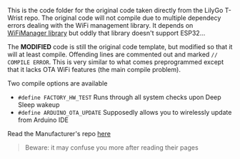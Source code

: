 This is the code folder for the original code taken directly from the LilyGo T-Wrist repo. The original code will not compile due to multiple dependecy errors dealing with the WiFi management library. It depends on [WiFiManager library](https://github.com/tzapu/WiFiManager) but oddly that library doesn't support ESP32...

The **MODIFIED** code is still the original code template, but modified so that it will at least compile. Offending lines are commented out and marked `// COMPILE ERROR`. This is very similar to what comes preprogrammed except that it lacks OTA WiFi features (the main compile problem).

Two compile options are available
+ `#define FACTORY_HW_TEST` Runs through all system checks upon Deep Sleep wakeup
+ `#define ARDUINO_OTA_UPDATE` Supposedly allows you to wirelessly update from Arduino IDE

Read the Manufacturer's repo [here](https://github.com/Xinyuan-LilyGO/LilyGo-T-Wristband/blob/master/examples/T-Wristband-LSM9DS1/README.MD)
> Beware: it may confuse you more after reading their pages
